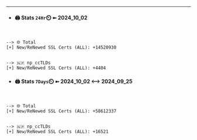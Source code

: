 

---
- #### 🖨️ **Stats** `24Hr`⏲️ ➼ 2024_10_02
```console


--> 🌐 Total
[+] New/ReNewed SSL Certs (ALL): +14520930


--> 🇳🇵 np_ccTLDs
[+] New/ReNewed SSL Certs (ALL): +4404

```

- #### 🖨️ **Stats** `7Days`⏲️ ➼ 2024_10_02 <--> 2024_09_25
```console


--> 🌐 Total
[+] New/ReNewed SSL Certs (ALL): +58612337


--> 🇳🇵 np_ccTLDs
[+] New/ReNewed SSL Certs (ALL): +16521

```

